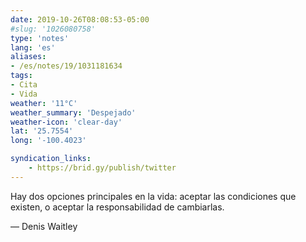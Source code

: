 ```yaml
---
date: 2019-10-26T08:08:53-05:00
#slug: '1026080758'
type: 'notes'
lang: 'es'
aliases:
- /es/notes/19/1031181634
tags:
- Cita
- Vida
weather: '11°C'
weather_summary: 'Despejado'
weather-icon: 'clear-day'
lat: '25.7554'
long: '-100.4023'

syndication_links:
    - https://brid.gy/publish/twitter
---
```

Hay dos opciones principales en la vida: aceptar las condiciones que existen, o aceptar la responsabilidad de cambiarlas.

— Denis Waitley